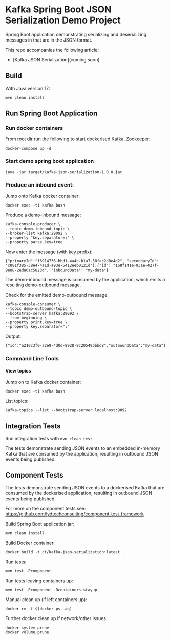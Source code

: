 # Kafka Spring Boot JSON Serialization Demo Project

Spring Boot application demonstrating serializing and deserializing messages in that are in the JSON format.

This repo accompanies the following article: 

- [Kafka JSON Serialization](coming soon)

## Build

With Java version 17:

```
mvn clean install
```

## Run Spring Boot Application

### Run docker containers

From root dir run the following to start dockerised Kafka, Zookeeper:
```
docker-compose up -d
```

### Start demo spring boot application
```
java -jar target/kafka-json-serialization-1.0.0.jar
```

### Produce an inbound event:

Jump onto Kafka docker container:
```
docker exec -ti kafka bash
```

Produce a demo-inbound message:
```
kafka-console-producer \
--topic demo-inbound-topic \
--broker-list kafka:29092 \
--property "key.separator=;" \
--property parse.key=true
```
Now enter the message (with key prefix):
```
{"primaryId":"f6914736-bbd1-4a4b-b1a7-58fac2d0e4d2", "secondaryId": "c081f385-38e4-4a1d-a93e-5412eeb0121d"};{"id": "168f141e-93ae-427f-9e88-2eda6ac5823d", "inboundData": "my-data"}
```
The demo-inbound message is consumed by the application, which emits a resulting demo-outbound message.

Check for the emitted demo-outbound message:
```
kafka-console-consumer \
--topic demo-outbound-topic \
--bootstrap-server kafka:29092 \
--from-beginning \
--property print.key=true \
--property key.separator=";"
```
Output:
```
{"id":"a210c3f0-a2e9-4d0d-8928-9c20549bbbd8","outboundData":"my-data"}
```

### Command Line Tools

#### View topics

Jump on to Kafka docker container:
```
docker exec -ti kafka bash
```

List topics:
```
kafka-topics --list --bootstrap-server localhost:9092
```

## Integration Tests

Run integration tests with `mvn clean test`

The tests demonstrate sending JSON events to an embedded in-memory Kafka that are consumed by the application, resulting in outbound JSON events being published.

## Component Tests

The tests demonstrate sending JSON events to a dockerised Kafka that are consumed by the dockerised application, resulting in outbound JSON events being published.

For more on the component tests see: https://github.com/lydtechconsulting/component-test-framework

Build Spring Boot application jar:
```
mvn clean install
```

Build Docker container:
```
docker build -t ct/kafka-json-serialization:latest .
```

Run tests:
```
mvn test -Pcomponent
```

Run tests leaving containers up:
```
mvn test -Pcomponent -Dcontainers.stayup
```

Manual clean up (if left containers up):
```
docker rm -f $(docker ps -aq)
```

Further docker clean up if network/other issues:
```
docker system prune
docker volume prune
```
